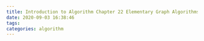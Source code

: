 ```yaml
---
title: Introduction to Algorithm Chapter 22 Elementary Graph Algorithms
date: 2020-09-03 16:38:46
tags:
categories: algorithm
---
```

